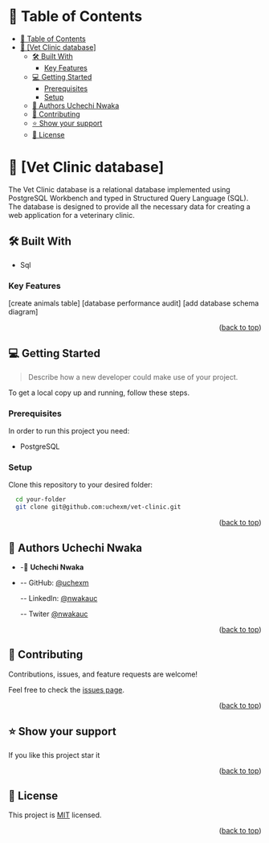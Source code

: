 <!-- TABLE OF CONTENTS -->

# 📗 Table of Contents

- [📗 Table of Contents](#-table-of-contents)
- [📖 \[Vet Clinic database\] ](#-vet-clinic-database-)
  - [🛠 Built With ](#-built-with-)
    - [Key Features ](#key-features-)
  - [💻 Getting Started ](#-getting-started-)
    - [Prerequisites](#prerequisites)
    - [Setup](#setup)
  - [👥 Authors Uchechi Nwaka](#-authors-uchechi-nwaka)
  - [🤝 Contributing ](#-contributing-)
  - [⭐️ Show your support ](#️-show-your-support-)
  - [📝 License ](#-license-)

<!-- PROJECT DESCRIPTION -->

# 📖 [Vet Clinic database] <a name="about-project"></a>

The Vet Clinic database is a relational database implemented using PostgreSQL Workbench and typed in Structured Query Language (SQL). The database is designed to provide all the necessary data for creating a web application for a veterinary clinic.

## 🛠 Built With <a name="built-with"></a>

- Sql

<!-- Features -->

### Key Features <a name="key-features"></a>

[create animals table]
[database performance audit]
[add database schema diagram]

<p align="right">(<a href="#readme-top">back to top</a>)</p>

<!-- GETTING STARTED -->

## 💻 Getting Started <a name="getting-started"></a>

> Describe how a new developer could make use of your project.

To get a local copy up and running, follow these steps.

### Prerequisites

In order to run this project you need:

- PostgreSQL

### Setup

Clone this repository to your desired folder:

```sh
  cd your-folder
  git clone git@github.com:uchexm/vet-clinic.git
```

<p align="right">(<a href="#readme-top">back to top</a>)</p>

<!-- AUTHORS -->

## 👥 Authors <a name="authors">Uchechi Nwaka</a>

- -👤 **Uchechi Nwaka**

- -- GitHub: [@uchexm](https://github.com/uchexm)

  -- LinkedIn: [@nwakauc](https://www.linkedin.com/in/nwakauc/)

  -- Twiter [@nwakauc](https://twitter.com/Nwakauc)
  <a name="readme-top"></a>

<p align="right">(<a href="#readme-top">back to top</a>)</p>

<!-- CONTRIBUTING -->

## 🤝 Contributing <a name="contributing"></a>

Contributions, issues, and feature requests are welcome!

Feel free to check the [issues page](../../issues/).

<p align="right">(<a href="#readme-top">back to top</a>)</p>

<!-- SUPPORT -->

## ⭐️ Show your support <a name="support"></a>

If you like this project star it

<p align="right">(<a href="#readme-top">back to top</a>)</p>

## 📝 License <a name="license"></a>

This project is [MIT](https://choosealicense.com/licenses/mit/) licensed.

<p align="right">(<a href="#readme-top">back to top</a>)</p>
